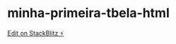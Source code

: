 # minha-primeira-tbela-html

[Edit on StackBlitz ⚡️](https://stackblitz.com/edit/web-platform-ray496)